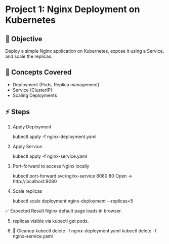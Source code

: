 # Project 1: Nginx Deployment on Kubernetes

## 🎯 Objective
Deploy a simple Nginx application on Kubernetes, expose it using a Service, and scale the replicas.

## 📝 Concepts Covered
- Deployment (Pods, Replica management)
- Service (ClusterIP)
- Scaling Deployments

## ⚡ Steps
1. Apply Deployment

   kubectl apply -f nginx-deployment.yaml

2. Apply Service

   kubectl apply -f nginx-service.yaml

3. Port-forward to access Nginx locally

   kubectl port-forward svc/nginx-service 8080:80
   Open → http://localhost:8080

4. Scale replicas

   kubectl scale deployment nginx-deployment --replicas=5

✅ Expected Result
Nginx default page loads in browser.

5. replicas visible via kubectl get pods.

6. 🧹 Cleanup
   kubectl delete -f nginx-deployment.yaml
   kubectl delete -f nginx-service.yaml
